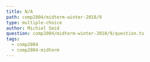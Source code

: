 ```yaml
---
title: N/A
path: comp2804/midterm-winter-2018/9
type: multiple-choice
author: Michiel Smid
question: comp2804/midterm-winter-2018/9/question.ts
tags:
  - comp2804
  - comp2804-midterm
---
```

